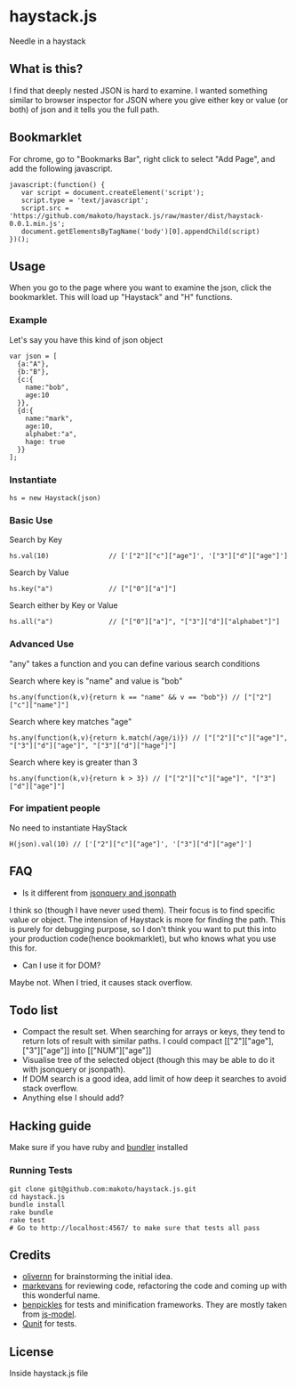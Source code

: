 # haystack.js

Needle in a haystack

## What is this?

I find that deeply nested JSON is hard to examine. I wanted something similar to browser inspector for JSON where you give either key or value (or both) of json and it tells you the full path.

## Bookmarklet

For chrome, go to "Bookmarks Bar", right click to select "Add Page", and add the following javascript.

    javascript:(function() {
       var script = document.createElement('script');
       script.type = 'text/javascript';
       script.src = 'https://github.com/makoto/haystack.js/raw/master/dist/haystack-0.0.1.min.js';
       document.getElementsByTagName('body')[0].appendChild(script)
    })();

## Usage

When you go to the page where you want to examine the json, click the bookmarklet. This will load up "Haystack" and "H" functions.

### Example

Let's say you have this kind of json object

    var json = [
      {a:"A"},
      {b:"B"},
      {c:{
        name:"bob",
        age:10
      }},
      {d:{
        name:"mark",
        age:10,
        alphabet:"a",
        hage: true
      }}
    ];

### Instantiate

    hs = new Haystack(json)

### Basic Use

Search by Key

    hs.val(10)               // ['["2"]["c"]["age"]', '["3"]["d"]["age"]']
    

Search by Value

    hs.key("a")              // ["["0"]["a"]"]

Search either by Key or Value

    hs.all("a")              // ["["0"]["a"]", "["3"]["d"]["alphabet"]"]


### Advanced Use

"any" takes a function and you can define various search conditions

Search where key is "name" and value is "bob"

    hs.any(function(k,v){return k == "name" && v == "bob"}) // ["["2"]["c"]["name"]"]
    

Search where key matches "age"

    hs.any(function(k,v){return k.match(/age/i)}) // ["["2"]["c"]["age"]", "["3"]["d"]["age"]", "["3"]["d"]["hage"]"]


Search where key is greater than 3

    hs.any(function(k,v){return k > 3}) // ["["2"]["c"]["age"]", "["3"]["d"]["age"]"]

### For impatient people

No need to instantiate HayStack

    H(json).val(10) // ['["2"]["c"]["age"]', '["3"]["d"]["age"]']

## FAQ

- Is it different from [jsonquery and jsonpath](http://www.sitepen.com/blog/2008/07/16/jsonquery-data-querying-beyond-jsonpath/)

I think so (though I have never used them). Their focus is to find specific value or object. The intension of Haystack is more for finding the path. This is purely for debugging purpose, so I don't think you want to put this into your production code(hence bookmarklet), but who knows what you use this for.

- Can I use it for DOM?

Maybe not. When I tried, it causes stack overflow.

## Todo list

- Compact the result set. When searching for arrays or keys, they tend to return lots of result with similar paths. I could compact [["2"]["age"], ["3"]["age"]] into [["NUM"]["age"]]
- Visualise tree of the selected object (though this may be able to do it with jsonquery or jsonpath).
- If DOM search is a good idea, add limit of how deep it searches to avoid stack overflow.
- Anything else I should add?

## Hacking guide

Make sure if you have ruby and [bundler](http://gembundler.com/) installed

### Running Tests

    git clone git@github.com:makoto/haystack.js.git
    cd haystack.js
    bundle install
    rake bundle
    rake test
    # Go to http://localhost:4567/ to make sure that tests all pass

## Credits

- [olivernn](https://github.com/markevans) for brainstorming the initial idea.
- [markevans](https://github.com/markevans) for reviewing code, refactoring the code and coming up with this  wonderful name.
- [benpickles](https://github.com/benpickles) for tests and minification frameworks. They are mostly taken from [js-model](https://github.com/benpickles/js-model).
- [Qunit](http://docs.jquery.com/Qunit) for tests.

## License

Inside haystack.js file
